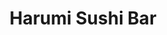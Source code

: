 ---
layout: place
title: "Harumi Sushi Bar"
permalink: /arizona/phoenix/harumi-sushi-bar.html
stateAbbr: AZ
stateName: Arizona
cityName: Phoenix
seo:
  name: "Harumi Sushi Bar"
  type: Restaurant
  links: null
description: "Harumi Sushi Bar serves delicious sushi in Phoenix, Arizona. Try fresh Japanese dishes for a great dining experience. "
place_id: ChIJ8Ym-xCMSK4cR0hV_8rzjQ1M
photos:
  - name: >-
      places/ChIJ8Ym-xCMSK4cR0hV_8rzjQ1M/photos/AeeoHcJfPNrGt9DccWP5ZF4m9ncEW6t-SpqOyEWjq8hrKOLZGteHWGvzqCRUEglce4zemnqxPCizIOZv1e5spTK0Exe9vLwyut_tHurCPRlN434RXryEI5fLqvD7AVmKjXPGnEKf9RCcrrCgyuQLurW8FUZkVRqQgIH_dkToZkUqtOD9kD7Tuk-aIqwOmYXye6UZxPfvAbujUOe4XQx3T6gghYzL9HNm2f0O38uZm1W-stYnxrvypooBmA_49UpPdDFZzslaP3A7V4It2N6R_XnrPGN8bONAi3QHrNp6uqwGXVBcaw
    widthPx: 4800
    heightPx: 3200
    authorAttributions:
      - displayName: Harumi Sushi Bar
        uri: https://maps.google.com/maps/contrib/101605358332302186548
        photoUri: >-
          https://lh3.googleusercontent.com/a-/ALV-UjXUaIOT7jh_VM5l1EYO7ooabsTEX4fPMxgVBtp2f2ggFa785GTr=s100-p-k-no-mo
    flagContentUri: >-
      https://www.google.com/local/imagery/report/?cb_client=maps_api_places.places_api&image_key=!1e10!2sAF1QipMJ5RA_3zaZY93lGKVDQjSb_1f5vQmoJQypZcJy&hl=en-US
    googleMapsUri: >-
      https://www.google.com/maps/place//data=!3m4!1e2!3m2!1sAF1QipMJ5RA_3zaZY93lGKVDQjSb_1f5vQmoJQypZcJy!2e10!4m2!3m1!1s0x872b1223c4be89f1:0x5343e3bcf27f15d2
  - name: >-
      places/ChIJ8Ym-xCMSK4cR0hV_8rzjQ1M/photos/AeeoHcKnZmxDnwAIrP82McqoWzd6VIJQHwcJ6pvmu_d01fLbTy8kOsoOsS-i4UOvj0ifhKpIXkHyW5RNTZolSRvs46v2J2lW23XNnk8Wxa4uYAgnI1t3mHD2FDuHaxkVcpBySFrBOmH9ZdjV2pr4TtL4GGG5QI--ueIDCSvE6ieUKkNkFV-PFO2wngJDA1YlXtpBqd1icBaYvUbFBLaW80EtVQGPjgaea6T0GD_2HQ_dDIKr3GWHnxKcmJDiD3lJmpcRCKWI8kGBfnxd6nWmZg66jU-T9x3yS596D-u05ePdxNssLQ
    widthPx: 4800
    heightPx: 3200
    authorAttributions:
      - displayName: Harumi Sushi Bar
        uri: https://maps.google.com/maps/contrib/101605358332302186548
        photoUri: >-
          https://lh3.googleusercontent.com/a-/ALV-UjXUaIOT7jh_VM5l1EYO7ooabsTEX4fPMxgVBtp2f2ggFa785GTr=s100-p-k-no-mo
    flagContentUri: >-
      https://www.google.com/local/imagery/report/?cb_client=maps_api_places.places_api&image_key=!1e10!2sAF1QipO1o9ebXDmdss2hVMh1p43l9TmeJTe4JLyEIpsB&hl=en-US
    googleMapsUri: >-
      https://www.google.com/maps/place//data=!3m4!1e2!3m2!1sAF1QipO1o9ebXDmdss2hVMh1p43l9TmeJTe4JLyEIpsB!2e10!4m2!3m1!1s0x872b1223c4be89f1:0x5343e3bcf27f15d2
  - name: >-
      places/ChIJ8Ym-xCMSK4cR0hV_8rzjQ1M/photos/AeeoHcLa527TrykCAagtJtUOsryh-ox5V-mPYtGhY6_Ax3elf_XtY9Or182dQhlt0cCxtZLF101YykNM_2a-7kf3Ke6OVZEC8-Tl0g-kth-EClw0K4nkWiUWe3lRaw03XAFuasKdWR4EbfHDu-cIPIR_N01p9gcH8F66rpU9-Am5_HBFHC3c9VA1oKL52_OqSoIbx9rgmasoXHnI8kytwVNmysAxG0UCEKNjBt6enhX_J2dH8iNmRNlACZ5Pu5HxxALw3flKZOoNOPFs5DAQ29-qZBccZnw8pYggTqHA4kaWyqqxhSaansPn28ImZJMFwEQO1yWhhx1cGCmL8EQL9t8Ec4TYaPGFC9GgrhUYk0WAS11r7rHJ2OuneKZljsRzKCXB0K0s4F_-7vMK7-YE87TqAFsrIR9hBi-MOvNza80cKvozDA
    widthPx: 4800
    heightPx: 3600
    authorAttributions:
      - displayName: Amanda Caggiano
        uri: https://maps.google.com/maps/contrib/114362571355620204534
        photoUri: >-
          https://lh3.googleusercontent.com/a/ACg8ocL8Ohagt4Uak0VHxS46REwF26l863mDizFnlQZY2Jjc2rw6NQ=s100-p-k-no-mo
    flagContentUri: >-
      https://www.google.com/local/imagery/report/?cb_client=maps_api_places.places_api&image_key=!1e10!2sCIHM0ogKEICAgMCI_6P_WA&hl=en-US
    googleMapsUri: >-
      https://www.google.com/maps/place//data=!3m4!1e2!3m2!1sCIHM0ogKEICAgMCI_6P_WA!2e10!4m2!3m1!1s0x872b1223c4be89f1:0x5343e3bcf27f15d2
  - name: >-
      places/ChIJ8Ym-xCMSK4cR0hV_8rzjQ1M/photos/AeeoHcKfEJoonrz2s74iCuy6ZbtD4mlrLuESQKNrTHN5P4xSBFP9JKn2MU6cTEWdXxaDeMBREjHkRSAIugSg5KP8A7RdLbd_akqKFQV1486XWgPCreILoBSSDoIm4W2X-UM8s-xR9GPKDnvb1qheaUWdt49rToCU-tH06C0FS_47b1r2klpMV7oqycPiFD6WL8eus-7Bdt2_OGPs2ssBnSkx-_4h1TkcxTMHd2-IybRW24zROZj_Kehz-H0wjZ5dMA3wUfSf_2VbWSVLtzNSGiPo2EhT0eCYLkfIvHPeGbxJ84z8SQ
    widthPx: 1125
    heightPx: 633
    authorAttributions:
      - displayName: Harumi Sushi Bar
        uri: https://maps.google.com/maps/contrib/101605358332302186548
        photoUri: >-
          https://lh3.googleusercontent.com/a-/ALV-UjXUaIOT7jh_VM5l1EYO7ooabsTEX4fPMxgVBtp2f2ggFa785GTr=s100-p-k-no-mo
    flagContentUri: >-
      https://www.google.com/local/imagery/report/?cb_client=maps_api_places.places_api&image_key=!1e10!2sAF1QipNbwuAZtelSY3uQZ7NA3DtG0USxLYPDMEf3CEWC&hl=en-US
    googleMapsUri: >-
      https://www.google.com/maps/place//data=!3m4!1e2!3m2!1sAF1QipNbwuAZtelSY3uQZ7NA3DtG0USxLYPDMEf3CEWC!2e10!4m2!3m1!1s0x872b1223c4be89f1:0x5343e3bcf27f15d2
  - name: >-
      places/ChIJ8Ym-xCMSK4cR0hV_8rzjQ1M/photos/AeeoHcI3ImLJnHVLqpp9q74K8So-C2zf4XLj147PujB3ZqjCv44GAbyE7oPcMkRGqotJYianuVb4PRPd8cSSJW-TfIVdTm3UeJzlaG7M8bASHlUJ3wzJzSFTzzpvTk2U7Jm4aOIk0Wf363pNpaVp5Z20tGgL7ASAfo06xCH8H07PfHvT5sPk04ZD--ovDoEDPntHJCLLkf1av5z2UCN6332XhZJGCnS7W_YFQrDwHNiI_Bz5J9nAN-RqTVpzaV5M3M16kh7ynPMG9rsTtN2JMCa5zSD1wUekC0JKsS6M0Il7s6afZdkgjdnGuNDDsLGbo_0YgUPDBNHqwHWpLtRG2Fva8upErY_NYqb_7Wx5G3phTMV2Xc4CSzxDPagsxPZWxMIQ3ArIUZaMYxvLEZA6vw7kcCnmhhHjvOwqqajAVK57S2ul-Sg
    widthPx: 4032
    heightPx: 3024
    authorAttributions:
      - displayName: Ada Gingyen Lam
        uri: https://maps.google.com/maps/contrib/103441864483343578184
        photoUri: >-
          https://lh3.googleusercontent.com/a/ACg8ocKJrLzE3jvRcEedy5XEtzzegAhF0S8pArLAKico_L6u5fLZRg=s100-p-k-no-mo
    flagContentUri: >-
      https://www.google.com/local/imagery/report/?cb_client=maps_api_places.places_api&image_key=!1e10!2sCIHM0ogKEICAgIDxjuXUuQE&hl=en-US
    googleMapsUri: >-
      https://www.google.com/maps/place//data=!3m4!1e2!3m2!1sCIHM0ogKEICAgIDxjuXUuQE!2e10!4m2!3m1!1s0x872b1223c4be89f1:0x5343e3bcf27f15d2
  - name: >-
      places/ChIJ8Ym-xCMSK4cR0hV_8rzjQ1M/photos/AeeoHcKu0svKvV3kC6CBOgHj7yE1Bk5dSy4y-p9yRBokNaBUzGM9CkfP376LXtgk2RPrdfDtEXeKDfmrMmy4SzPlohIuu6R6Q3i2z0uJ0g0DkZOo_lqDMwHRdwoPNd6-FDpC5o5UYFVyx3FKMc6S1xpeQBabezxyA5pzYD7w_8iCEBdCbr5_A4_4HsaxUTSaaMwFg8XFr5Ge3DYeGVSu1QsQBhBzB-3gXqzqEHv5x-tqPeY8dcboRWK7LkFwmnmHEZycZcgzcbFLhELpFUoAwU2eS8-utD09xtz1g-iiTsCRCf0kIA
    widthPx: 4800
    heightPx: 3200
    authorAttributions:
      - displayName: Harumi Sushi Bar
        uri: https://maps.google.com/maps/contrib/101605358332302186548
        photoUri: >-
          https://lh3.googleusercontent.com/a-/ALV-UjXUaIOT7jh_VM5l1EYO7ooabsTEX4fPMxgVBtp2f2ggFa785GTr=s100-p-k-no-mo
    flagContentUri: >-
      https://www.google.com/local/imagery/report/?cb_client=maps_api_places.places_api&image_key=!1e10!2sAF1QipNhQZ5Dx6_DsVRTmsOSTQgMtWwlvEDnw5WuHQUL&hl=en-US
    googleMapsUri: >-
      https://www.google.com/maps/place//data=!3m4!1e2!3m2!1sAF1QipNhQZ5Dx6_DsVRTmsOSTQgMtWwlvEDnw5WuHQUL!2e10!4m2!3m1!1s0x872b1223c4be89f1:0x5343e3bcf27f15d2
  - name: >-
      places/ChIJ8Ym-xCMSK4cR0hV_8rzjQ1M/photos/AeeoHcJ1_pIySsYL38XSMmvLAwx8vvB-OqT4W04a00G_hcjyM1ygqGoaucDZ06a2Q-S3rcQE6e1pEHfX02gtg-1QvPADy0WEWGKV6PxPCkvrPFNhi59THNEOEkxGu3o7AqlUVejSNT2P5WiS5ZLEF89Wnft13N3Y9G1np2yL6ymjUGgCjmTFYMGCcsw0PvFdCIZE2PQWLjfQv_4RvqhU7_Nh4JAMKzMTX1nLgwU7MWQkoIUztySIyonoLhvSIavUE-8VZzz5O-q9qwOH9Ad9ZTOKV8shdL7v4g8aJI-7ABR-zU5Eww
    widthPx: 4800
    heightPx: 3200
    authorAttributions:
      - displayName: Harumi Sushi Bar
        uri: https://maps.google.com/maps/contrib/101605358332302186548
        photoUri: >-
          https://lh3.googleusercontent.com/a-/ALV-UjXUaIOT7jh_VM5l1EYO7ooabsTEX4fPMxgVBtp2f2ggFa785GTr=s100-p-k-no-mo
    flagContentUri: >-
      https://www.google.com/local/imagery/report/?cb_client=maps_api_places.places_api&image_key=!1e10!2sAF1QipPoSw8y2HhYfexXej4TDh7tG53YFsaqSExLYqja&hl=en-US
    googleMapsUri: >-
      https://www.google.com/maps/place//data=!3m4!1e2!3m2!1sAF1QipPoSw8y2HhYfexXej4TDh7tG53YFsaqSExLYqja!2e10!4m2!3m1!1s0x872b1223c4be89f1:0x5343e3bcf27f15d2
  - name: >-
      places/ChIJ8Ym-xCMSK4cR0hV_8rzjQ1M/photos/AeeoHcKFx_hUSV4O7aI7MHBV57avUShqKM1WPSEiNYCp81HPMpg0lsen0lUv8eBRKf2aZEmS947qMBlRnlS9pTuV5B7pVlnwfFGn_ObIAyuTOuYOQm9ryGl6hZG6QJPy6XdfjEJ6ImYE73EFRd3_b_SlJ73DoL_2UawB7SAbRhs2k4UCLC4DD3K5tRxJvlmNyUW-u9wXTbYJmbs00LEuoPOFsJPtQ_sGfolkwZZ8ccNYrJH8xbftHNhCFNwK09vyGYXZCHaTdcNhc5F5DuzPVLzlnBEnuKZK7197Lt11Qnk9uhwDn7dTLMsfSpVPVCJ19nBWifdTl-T1FHGk-K8LRnjDhHcz-DK9V-LLIHP0mhhDX-N6a496KGvXbk9b4wOHkCbXeO_kfEuYNgmyhFXf569WmkNc3wDW8ArtfHVau1KPfiApvw
    widthPx: 3000
    heightPx: 4000
    authorAttributions:
      - displayName: brandon scott
        uri: https://maps.google.com/maps/contrib/106295048030296736896
        photoUri: >-
          https://lh3.googleusercontent.com/a-/ALV-UjXcOQs_be0cg_K82tTTMw3BQET81aePQcXbCcrmHsYJPXDnYKa-=s100-p-k-no-mo
    flagContentUri: >-
      https://www.google.com/local/imagery/report/?cb_client=maps_api_places.places_api&image_key=!1e10!2sCIHM0ogKEICAgMCAru-3Pg&hl=en-US
    googleMapsUri: >-
      https://www.google.com/maps/place//data=!3m4!1e2!3m2!1sCIHM0ogKEICAgMCAru-3Pg!2e10!4m2!3m1!1s0x872b1223c4be89f1:0x5343e3bcf27f15d2
  - name: >-
      places/ChIJ8Ym-xCMSK4cR0hV_8rzjQ1M/photos/AeeoHcKeHrj6ClTfP90kPo3qFMDefSvulT7S0gSqdqfX2SxSkH7CGuC9qY8EarvxQx1mveISt8kL1y8uWMCzkBBh1NweKei55ZAXu2Uxjg19zzMwzuP0AAwhC3UAG_BV1hEY3MWygwSjCjQewZVHr2C96_C-QHaMTKzjzRbmzB48eklS8_CZ950mf-wy7kLatw-EbRi4FKoZezlLyjvyhqbN50jv6N4AT5fD0jNy0hC4RFiGWiLWVcVenppBVkI1XPg53t_KNGmnueqY0WV3MWbYZ9IJkp3MF4R3tSapr_sGwOpFDA
    widthPx: 4800
    heightPx: 3200
    authorAttributions:
      - displayName: Harumi Sushi Bar
        uri: https://maps.google.com/maps/contrib/101605358332302186548
        photoUri: >-
          https://lh3.googleusercontent.com/a-/ALV-UjXUaIOT7jh_VM5l1EYO7ooabsTEX4fPMxgVBtp2f2ggFa785GTr=s100-p-k-no-mo
    flagContentUri: >-
      https://www.google.com/local/imagery/report/?cb_client=maps_api_places.places_api&image_key=!1e10!2sAF1QipMGq6Yk1JDwWlZxDp4lIaSBx_f3RdSVBq4l5KSu&hl=en-US
    googleMapsUri: >-
      https://www.google.com/maps/place//data=!3m4!1e2!3m2!1sAF1QipMGq6Yk1JDwWlZxDp4lIaSBx_f3RdSVBq4l5KSu!2e10!4m2!3m1!1s0x872b1223c4be89f1:0x5343e3bcf27f15d2
  - name: >-
      places/ChIJ8Ym-xCMSK4cR0hV_8rzjQ1M/photos/AeeoHcJ5n8PUqwqrVvOtXC45Zy5xQt8eKBUxu4e6W1lCf-Kdc4bY295DTlzjxD9mRe3AyJScDl1mChSHjIBtJceOc8NraaxaArBxqQYQEblszBVj11H0w08vJ5e50QJsF4CzXvaE8lZplAraXzQVPuBw1Pxn3E3oQfpzxazdwZimR600M7qQ_7ZxavvN8nBaLRziHAVbxYBzc-sM4F2PVwn7VOKt9JGaCZPdt1Ha8RcaMAdNY21Ge-6TWU6-z9hZAloRApt5m4p43GPKqPNqDd2Qk_rEhwLP4BmPVLfXcR1qGknOsQ
    widthPx: 3839
    heightPx: 4800
    authorAttributions:
      - displayName: Harumi Sushi Bar
        uri: https://maps.google.com/maps/contrib/101605358332302186548
        photoUri: >-
          https://lh3.googleusercontent.com/a-/ALV-UjXUaIOT7jh_VM5l1EYO7ooabsTEX4fPMxgVBtp2f2ggFa785GTr=s100-p-k-no-mo
    flagContentUri: >-
      https://www.google.com/local/imagery/report/?cb_client=maps_api_places.places_api&image_key=!1e10!2sAF1QipPRtZ6HWTO9H8rGYp6lM93mu9zdof4-bHMrG0Ek&hl=en-US
    googleMapsUri: >-
      https://www.google.com/maps/place//data=!3m4!1e2!3m2!1sAF1QipPRtZ6HWTO9H8rGYp6lM93mu9zdof4-bHMrG0Ek!2e10!4m2!3m1!1s0x872b1223c4be89f1:0x5343e3bcf27f15d2
address: 101 N 1st Ave, Phoenix, AZ 85003, USA
street: 101 N 1st Ave
city: Phoenix
state: AZ
zip: '85003'
country: USA
neighborhood: Central City
latitude: '33.449604'
longitude: '-112.074919'
accessibility_options:
  wheelchairAccessibleParking: true
  wheelchairAccessibleEntrance: true
  wheelchairAccessibleRestroom: true
  wheelchairAccessibleSeating: true
business_status: OPERATIONAL
name: Harumi Sushi Bar
google_maps_links:
  directionsUri: >-
    https://www.google.com/maps/dir//''/data=!4m7!4m6!1m1!4e2!1m2!1m1!1s0x872b1223c4be89f1:0x5343e3bcf27f15d2!3e0
  placeUri: https://maps.google.com/?cid=5999889529249404370
  writeAReviewUri: >-
    https://www.google.com/maps/place//data=!4m3!3m2!1s0x872b1223c4be89f1:0x5343e3bcf27f15d2!12e1
  reviewsUri: >-
    https://www.google.com/maps/place//data=!4m4!3m3!1s0x872b1223c4be89f1:0x5343e3bcf27f15d2!9m1!1b1
  photosUri: >-
    https://www.google.com/maps/place//data=!4m3!3m2!1s0x872b1223c4be89f1:0x5343e3bcf27f15d2!10e5
primary_type: Japanese Restaurant
opening_hours:
  regular: null
  current: null
secondary_opening_hours:
  regular:
    weekdayDescriptions: null
    type: null
  current:
    weekdayDescriptions: null
    type: null
phone: null
price_level: null
price_range: null
rating: null
rating_count: 0
website: null
reviews: null
parking_options: null
payment_options: null
allow_dogs: null
curbside_pickup: null
delivery: null
dine_in: null
good_for_children: null
good_for_groups: null
good_for_sports: null
live_music: null
menu_for_children: null
outdoor_seating: null
reservable: null
restroom: null
serves_beer: null
serves_breakfast: null
serves_brunch: null
serves_cocktails: null
serves_coffee: null
serves_dinner: null
serves_dessert: null
serves_lunch: null
serves_vegetarian_food: null
serves_wine: null
takeout: null
update_category: essentials
summary: null

---